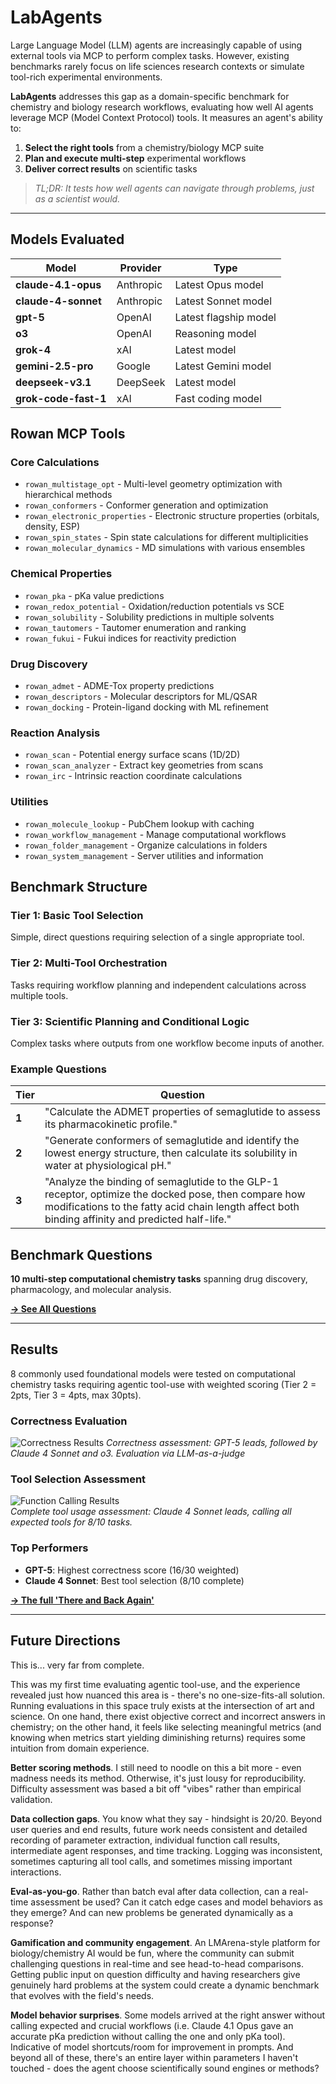# LabAgents

Large Language Model (LLM) agents are increasingly capable of using external tools via MCP to perform complex tasks. However, existing benchmarks rarely focus on life sciences research contexts or simulate tool-rich experimental environments. 

**LabAgents** addresses this gap as a domain-specific benchmark for chemistry and biology research workflows, evaluating how well AI agents leverage MCP (Model Context Protocol) tools. It measures an agent's ability to:

1. **Select the right tools** from a chemistry/biology MCP suite
2. **Plan and execute multi-step** experimental workflows  
3. **Deliver correct results** on scientific tasks

> *TL;DR: It tests how well agents can navigate through problems, just as a scientist would.*

---

## Models Evaluated

| Model | Provider | Type |
|-------|----------|------|
| **claude-4.1-opus** | Anthropic | Latest Opus model |
| **claude-4-sonnet** | Anthropic | Latest Sonnet model |
| **gpt-5** | OpenAI | Latest flagship model |
| **o3** | OpenAI | Reasoning model |
| **grok-4** | xAI | Latest model |
| **gemini-2.5-pro** | Google | Latest Gemini model |
| **deepseek-v3.1** | DeepSeek | Latest model |
| **grok-code-fast-1** | xAI | Fast coding model |

## Rowan MCP Tools

### Core Calculations
- `rowan_multistage_opt` - Multi-level geometry optimization with hierarchical methods
- `rowan_conformers` - Conformer generation and optimization  
- `rowan_electronic_properties` - Electronic structure properties (orbitals, density, ESP)
- `rowan_spin_states` - Spin state calculations for different multiplicities
- `rowan_molecular_dynamics` - MD simulations with various ensembles

### Chemical Properties
- `rowan_pka` - pKa value predictions
- `rowan_redox_potential` - Oxidation/reduction potentials vs SCE
- `rowan_solubility` - Solubility predictions in multiple solvents
- `rowan_tautomers` - Tautomer enumeration and ranking
- `rowan_fukui` - Fukui indices for reactivity prediction

### Drug Discovery  
- `rowan_admet` - ADME-Tox property predictions
- `rowan_descriptors` - Molecular descriptors for ML/QSAR
- `rowan_docking` - Protein-ligand docking with ML refinement

### Reaction Analysis
- `rowan_scan` - Potential energy surface scans (1D/2D)
- `rowan_scan_analyzer` - Extract key geometries from scans
- `rowan_irc` - Intrinsic reaction coordinate calculations

### Utilities
- `rowan_molecule_lookup` - PubChem lookup with caching
- `rowan_workflow_management` - Manage computational workflows
- `rowan_folder_management` - Organize calculations in folders
- `rowan_system_management` - Server utilities and information

## Benchmark Structure

### Tier 1: Basic Tool Selection
Simple, direct questions requiring selection of a single appropriate tool.

### Tier 2: Multi-Tool Orchestration  
Tasks requiring workflow planning and independent calculations across multiple tools.

### Tier 3: Scientific Planning and Conditional Logic
Complex tasks where outputs from one workflow become inputs of another.

### Example Questions

| Tier | Question |
|------|----------|
| **1** | "Calculate the ADMET properties of semaglutide to assess its pharmacokinetic profile." |
| **2** | "Generate conformers of semaglutide and identify the lowest energy structure, then calculate its solubility in water at physiological pH." |
| **3** | "Analyze the binding of semaglutide to the GLP-1 receptor, optimize the docked pose, then compare how modifications to the fatty acid chain length affect both binding affinity and predicted half-life." |

## Benchmark Questions

**10 multi-step computational chemistry tasks** spanning drug discovery, pharmacology, and molecular analysis.

**[→ See All Questions](questions/v2_queries.md)** 

---

## Results

8 commonly used foundational models were tested on computational chemistry tasks requiring agentic tool-use with weighted scoring (Tier 2 = 2pts, Tier 3 = 4pts, max 30pts).

### Correctness Evaluation
![Correctness Results](figures/weighted_performance_eval.png)
*Correctness assessment: GPT-5 leads, followed by Claude 4 Sonnet and o3. Evaluation via LLM-as-a-judge*

### Tool Selection Assessment
![Function Calling Results](figures/tool_selection_eval.png)  
*Complete tool usage assessment: Claude 4 Sonnet leads, calling all expected tools for 8/10 tasks.*

### Top Performers
- **GPT-5**: Highest correctness score (16/30 weighted)
- **Claude 4 Sonnet**: Best tool selection (8/10 complete)

**[→ The full 'There and Back Again'](EVALUATION.md)**

---

## Future Directions

This is... very far from complete. 

This was my first time evaluating agentic tool-use, and the experience revealed just how nuanced this area is - there's no one-size-fits-all solution. Running evaluations in this space truly exists at the intersection of art and science. On one hand, there exist objective correct and incorrect answers in chemistry; on the other hand, it feels like selecting meaningful metrics (and knowing when metrics start yielding diminishing returns) requires some intuition from domain experience.

**Better scoring methods**. I still need to noodle on this a bit more - even madness needs its method. Otherwise, it's just lousy for reproducibility. Difficulty assessment was based a bit off "vibes" rather than empirical validation.

**Data collection gaps**. You know what they say - hindsight is 20/20. Beyond user queries and end results, future work needs consistent and detailed recording of parameter extraction, individual function call results, intermediate agent responses, and time tracking. Logging was inconsistent, sometimes capturing all tool calls, and sometimes missing important interactions.

**Eval-as-you-go**. Rather than batch eval after data collection, can a real-time assessment be used? Can it catch edge cases and model behaviors as they emerge? And can new problems be generated dynamically as a response?

**Gamification and community engagement**. An LMArena-style platform for biology/chemistry AI would be fun, where the community can submit challenging questions in real-time and see head-to-head comparisons. Getting public input on question difficulty and having researchers give genuinely hard problems at the system could create a dynamic benchmark that evolves with the field's needs.

**Model behavior surprises**. Some models arrived at the right answer without calling expected and crucial workflows (i.e. Claude 4.1 Opus gave an accurate pKa prediction without calling the one and only pKa tool). Indicative of model shortcuts/room for improvement in prompts. And beyond all of these, there's an entire layer within parameters I haven't touched - does the agent choose scientifically sound engines or methods?
